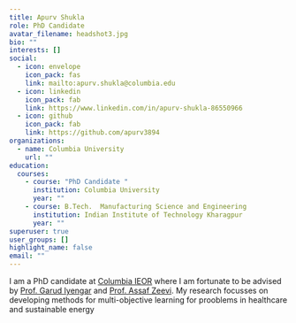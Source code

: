 ```yaml
---
title: Apurv Shukla
role: PhD Candidate
avatar_filename: headshot3.jpg
bio: ""
interests: []
social:
  - icon: envelope
    icon_pack: fas
    link: mailto:apurv.shukla@columbia.edu
  - icon: linkedin
    icon_pack: fab
    link: https://www.linkedin.com/in/apurv-shukla-86550966
  - icon: github
    icon_pack: fab
    link: https://github.com/apurv3894
organizations:
  - name: Columbia University
    url: ""
education:
  courses:
    - course: "PhD Candidate "
      institution: Columbia University
      year: ""
    - course: B.Tech.  Manufacturing Science and Engineering
      institution: Indian Institute of Technology Kharagpur
      year: ""
superuser: true
user_groups: []
highlight_name: false
email: ""
---
```

I am a PhD candidate at [Columbia IEOR](https://www.ieor.columbia.edu) where I am fortunate to be advised by [Prof. Garud Iyengar](http://www.columbia.edu/~gi10/) and [Prof. Assaf Zeevi](https://www0.gsb.columbia.edu/faculty/azeevi/). My research focusses on developing methods for multi-objective learning for prooblems in healthcare and sustainable energy
